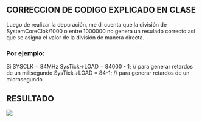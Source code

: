 ## CORRECCION DE CODIGO EXPLICADO EN CLASE
Luego de realizar la depuración, me di cuenta que la división de SystemCoreClok/1000  o entre 1000000 no genera un resulado correcto
así que se asigna el valor de la división de manera directa.
### Por ejemplo:
Si SYSCLK = 84MHz
SysTick->LOAD = 84000 - 1;    // para generar retardos de un milisegundo
SysTick->LOAD = 84-1;         // para generar retardos de un microsegundo

## RESULTADO 

<img src="https://user-images.githubusercontent.com/47931397/150703148-4374ce6d-11e8-4240-8e28-bd5c68a8a7b7.png">

